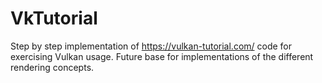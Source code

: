 # VkTutorial
Step by step implementation of https://vulkan-tutorial.com/ code for exercising Vulkan usage.
Future base for implementations of the different rendering concepts.
